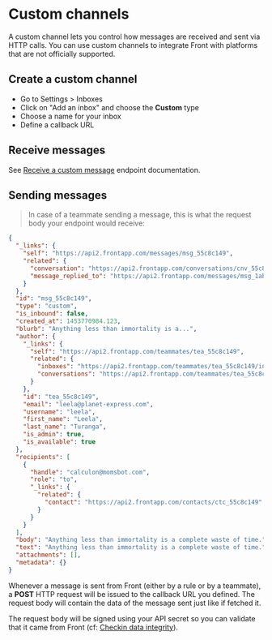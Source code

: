 # Custom channels

A custom channel lets you control how messages are received and sent via HTTP calls.
You can use custom channels to integrate Front with platforms that are not officially supported.

## Create a custom channel

* Go to Settings > Inboxes
* Click on "Add an inbox" and choose the **Custom** type
* Choose a name for your inbox
* Define a callback URL

## Receive messages

See [Receive a custom message](#receive-custom-message) endpoint documentation.

## Sending messages

> In case of a teammate sending a message, this is what the request body your endpoint would receive:

```json
{
  "_links": {
    "self": "https://api2.frontapp.com/messages/msg_55c8c149",
    "related": {
      "conversation": "https://api2.frontapp.com/conversations/cnv_55c8c149",
      "message_replied_to": "https://api2.frontapp.com/messages/msg_1ab23cd4"
    }
  },
  "id": "msg_55c8c149",
  "type": "custom",
  "is_inbound": false,
  "created_at": 1453770984.123,
  "blurb": "Anything less than immortality is a...",
  "author": {
    "_links": {
      "self": "https://api2.frontapp.com/teammates/tea_55c8c149",
      "related": {
        "inboxes": "https://api2.frontapp.com/teammates/tea_55c8c149/inboxes",
        "conversations": "https://api2.frontapp.com/teammates/tea_55c8c149/conversations"
      }
    },
    "id": "tea_55c8c149",
    "email": "leela@planet-express.com",
    "username": "leela",
    "first_name": "Leela",
    "last_name": "Turanga",
    "is_admin": true,
    "is_available": true
  },
  "recipients": [
    {
      "handle": "calculon@momsbot.com",
      "role": "to",
      "_links": {
        "related": {
          "contact": "https://api2.frontapp.com/contacts/ctc_55c8c149"
        }
      }
    }
  ],
  "body": "Anything less than immortality is a complete waste of time.",
  "text": "Anything less than immortality is a complete waste of time.",
  "attachments": [],
  "metadata": {}
}
```

Whenever a message is sent from Front (either by a rule or by a teammate), a **POST** HTTP request will be issued to the callback URL you defined. The request body will contain the data of the message sent just like if fetched it.

The request body will be signed using your API secret so you can validate that it came from Front (cf: [Checkin data integrity](#checking-data-integrity)).
